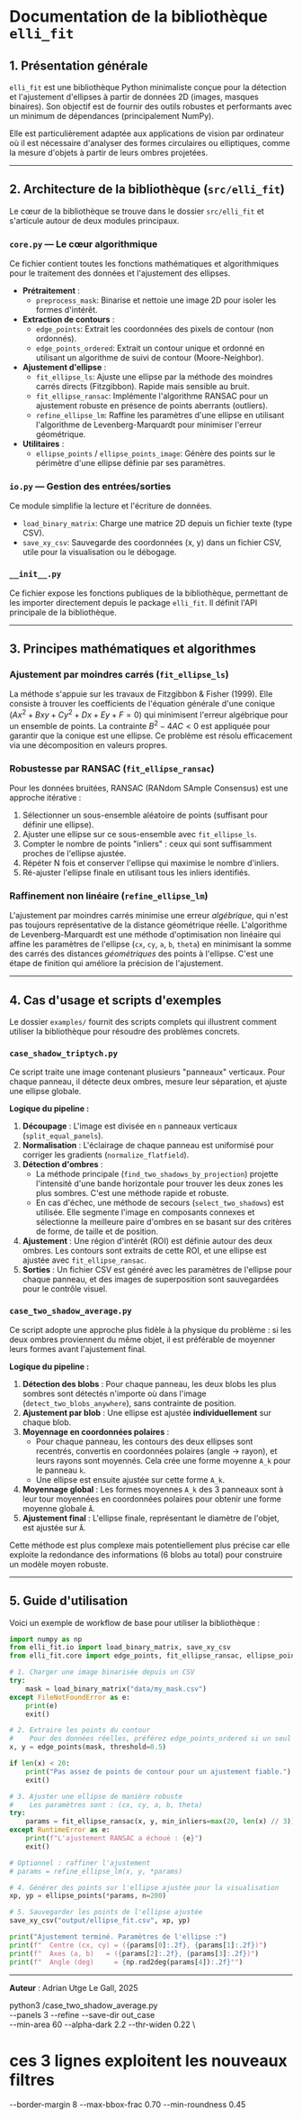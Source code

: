 # Documentation de la bibliothèque `elli_fit`

## 1. Présentation générale

`elli_fit` est une bibliothèque Python minimaliste conçue pour la détection et l'ajustement d'ellipses à partir de données 2D (images, masques binaires). Son objectif est de fournir des outils robustes et performants avec un minimum de dépendances (principalement NumPy).

Elle est particulièrement adaptée aux applications de vision par ordinateur où il est nécessaire d'analyser des formes circulaires ou elliptiques, comme la mesure d'objets à partir de leurs ombres projetées.

---

## 2. Architecture de la bibliothèque (`src/elli_fit`)

Le cœur de la bibliothèque se trouve dans le dossier `src/elli_fit` et s'articule autour de deux modules principaux.

### `core.py` — Le cœur algorithmique

Ce fichier contient toutes les fonctions mathématiques et algorithmiques pour le traitement des données et l'ajustement des ellipses.

- **Prétraitement** :
    - `preprocess_mask`: Binarise et nettoie une image 2D pour isoler les formes d'intérêt.
- **Extraction de contours** :
    - `edge_points`: Extrait les coordonnées des pixels de contour (non ordonnés).
    - `edge_points_ordered`: Extrait un contour unique et ordonné en utilisant un algorithme de suivi de contour (Moore-Neighbor).
- **Ajustement d'ellipse** :
    - `fit_ellipse_ls`: Ajuste une ellipse par la méthode des moindres carrés directs (Fitzgibbon). Rapide mais sensible au bruit.
    - `fit_ellipse_ransac`: Implémente l'algorithme RANSAC pour un ajustement robuste en présence de points aberrants (outliers).
    - `refine_ellipse_lm`: Raffine les paramètres d'une ellipse en utilisant l'algorithme de Levenberg-Marquardt pour minimiser l'erreur géométrique.
- **Utilitaires** :
    - `ellipse_points` / `ellipse_points_image`: Génère des points sur le périmètre d'une ellipse définie par ses paramètres.

### `io.py` — Gestion des entrées/sorties

Ce module simplifie la lecture et l'écriture de données.

- `load_binary_matrix`: Charge une matrice 2D depuis un fichier texte (type CSV).
- `save_xy_csv`: Sauvegarde des coordonnées (x, y) dans un fichier CSV, utile pour la visualisation ou le débogage.

### `__init__.py`

Ce fichier expose les fonctions publiques de la bibliothèque, permettant de les importer directement depuis le package `elli_fit`. Il définit l'API principale de la bibliothèque.

---

## 3. Principes mathématiques et algorithmes

### Ajustement par moindres carrés (`fit_ellipse_ls`)

La méthode s'appuie sur les travaux de Fitzgibbon & Fisher (1999). Elle consiste à trouver les coefficients de l'équation générale d'une conique ($Ax^2 + Bxy + Cy^2 + Dx + Ey + F = 0$) qui minimisent l'erreur algébrique pour un ensemble de points. La contrainte $B^2 - 4AC < 0$ est appliquée pour garantir que la conique est une ellipse. Ce problème est résolu efficacement via une décomposition en valeurs propres.

### Robustesse par RANSAC (`fit_ellipse_ransac`)

Pour les données bruitées, RANSAC (RANdom SAmple Consensus) est une approche itérative :
1.  Sélectionner un sous-ensemble aléatoire de points (suffisant pour définir une ellipse).
2.  Ajuster une ellipse sur ce sous-ensemble avec `fit_ellipse_ls`.
3.  Compter le nombre de points "inliers" : ceux qui sont suffisamment proches de l'ellipse ajustée.
4.  Répéter N fois et conserver l'ellipse qui maximise le nombre d'inliers.
5.  Ré-ajuster l'ellipse finale en utilisant tous les inliers identifiés.

### Raffinement non linéaire (`refine_ellipse_lm`)

L'ajustement par moindres carrés minimise une erreur *algébrique*, qui n'est pas toujours représentative de la distance géométrique réelle. L'algorithme de Levenberg-Marquardt est une méthode d'optimisation non linéaire qui affine les paramètres de l'ellipse (`cx`, `cy`, `a`, `b`, `theta`) en minimisant la somme des carrés des distances *géométriques* des points à l'ellipse. C'est une étape de finition qui améliore la précision de l'ajustement.

---

## 4. Cas d'usage et scripts d'exemples

Le dossier `examples/` fournit des scripts complets qui illustrent comment utiliser la bibliothèque pour résoudre des problèmes concrets.

### `case_shadow_triptych.py`

Ce script traite une image contenant plusieurs "panneaux" verticaux. Pour chaque panneau, il détecte deux ombres, mesure leur séparation, et ajuste une ellipse globale.

**Logique du pipeline :**
1.  **Découpage** : L'image est divisée en `n` panneaux verticaux (`split_equal_panels`).
2.  **Normalisation** : L'éclairage de chaque panneau est uniformisé pour corriger les gradients (`normalize_flatfield`).
3.  **Détection d'ombres** :
    - La méthode principale (`find_two_shadows_by_projection`) projette l'intensité d'une bande horizontale pour trouver les deux zones les plus sombres. C'est une méthode rapide et robuste.
    - En cas d'échec, une méthode de secours (`select_two_shadows`) est utilisée. Elle segmente l'image en composants connexes et sélectionne la meilleure paire d'ombres en se basant sur des critères de forme, de taille et de position.
4.  **Ajustement** : Une région d'intérêt (ROI) est définie autour des deux ombres. Les contours sont extraits de cette ROI, et une ellipse est ajustée avec `fit_ellipse_ransac`.
5.  **Sorties** : Un fichier CSV est généré avec les paramètres de l'ellipse pour chaque panneau, et des images de superposition sont sauvegardées pour le contrôle visuel.

### `case_two_shadow_average.py`

Ce script adopte une approche plus fidèle à la physique du problème : si les deux ombres proviennent du même objet, il est préférable de moyenner leurs formes avant l'ajustement final.

**Logique du pipeline :**
1.  **Détection des blobs** : Pour chaque panneau, les deux blobs les plus sombres sont détectés n'importe où dans l'image (`detect_two_blobs_anywhere`), sans contrainte de position.
2.  **Ajustement par blob** : Une ellipse est ajustée **individuellement** sur chaque blob.
3.  **Moyennage en coordonnées polaires** :
    - Pour chaque panneau, les contours des deux ellipses sont recentrés, convertis en coordonnées polaires (angle → rayon), et leurs rayons sont moyennés. Cela crée une forme moyenne `A_k` pour le panneau `k`.
    - Une ellipse est ensuite ajustée sur cette forme `A_k`.
4.  **Moyennage global** : Les formes moyennes `A_k` des 3 panneaux sont à leur tour moyennées en coordonnées polaires pour obtenir une forme moyenne globale `Ā`.
5.  **Ajustement final** : L'ellipse finale, représentant le diamètre de l'objet, est ajustée sur `Ā`.

Cette méthode est plus complexe mais potentiellement plus précise car elle exploite la redondance des informations (6 blobs au total) pour construire un modèle moyen robuste.

---

## 5. Guide d'utilisation

Voici un exemple de workflow de base pour utiliser la bibliothèque :

```python
import numpy as np
from elli_fit.io import load_binary_matrix, save_xy_csv
from elli_fit.core import edge_points, fit_ellipse_ransac, ellipse_points

# 1. Charger une image binarisée depuis un CSV
try:
    mask = load_binary_matrix("data/my_mask.csv")
except FileNotFoundError as e:
    print(e)
    exit()

# 2. Extraire les points du contour
#    Pour des données réelles, préférez edge_points_ordered si un seul contour est attendu.
x, y = edge_points(mask, threshold=0.5)

if len(x) < 20:
    print("Pas assez de points de contour pour un ajustement fiable.")
    exit()

# 3. Ajuster une ellipse de manière robuste
#    Les paramètres sont : (cx, cy, a, b, theta)
try:
    params = fit_ellipse_ransac(x, y, min_inliers=max(20, len(x) // 3))
except RuntimeError as e:
    print(f"L'ajustement RANSAC a échoué : {e}")
    exit()

# Optionnel : raffiner l'ajustement
# params = refine_ellipse_lm(x, y, *params)

# 4. Générer des points sur l'ellipse ajustée pour la visualisation
xp, yp = ellipse_points(*params, n=200)

# 5. Sauvegarder les points de l'ellipse ajustée
save_xy_csv("output/ellipse_fit.csv", xp, yp)

print("Ajustement terminé. Paramètres de l'ellipse :")
print(f"  Centre (cx, cy) = ({params[0]:.2f}, {params[1]:.2f})")
print(f"  Axes (a, b)   = ({params[2]:.2f}, {params[3]:.2f})")
print(f"  Angle (deg)     = {np.rad2deg(params[4]):.2f}°")
```

---

**Auteur** : Adrian Utge Le Gall, 2025



python3 /case_two_shadow_average.py  \
  --panels 3 --refine --save-dir out_case \
  --min-area 60 --alpha-dark 2.2 --thr-widen 0.22 \
  # ces 3 lignes exploitent les nouveaux filtres
  --border-margin 8 --max-bbox-frac 0.70 --min-roundness 0.45
